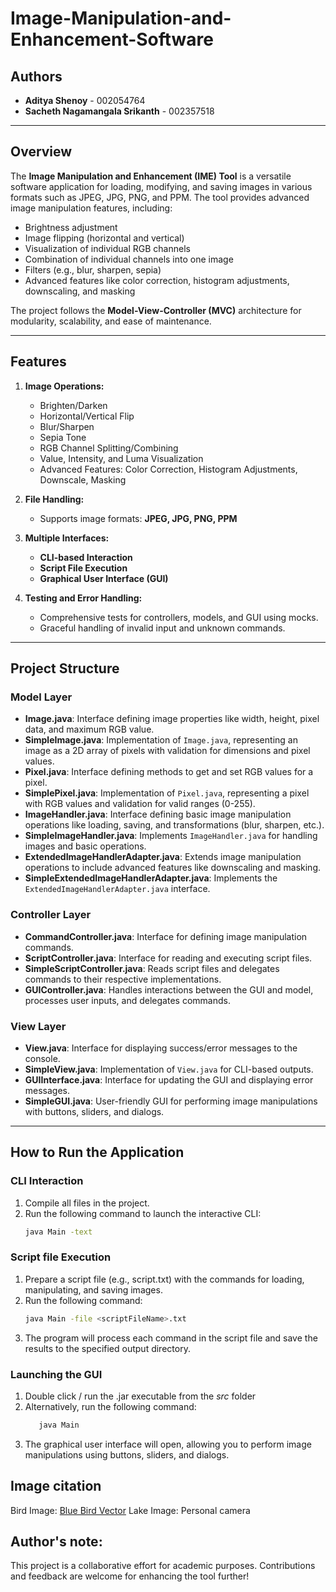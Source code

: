 # Image-Manipulation-and-Enhancement-Software

## Authors
- **Aditya Shenoy** - 002054764  
- **Sacheth Nagamangala Srikanth** - 002357518  

---

## Overview
The **Image Manipulation and Enhancement (IME) Tool** is a versatile software application for loading, modifying, and saving images in various formats such as JPEG, JPG, PNG, and PPM. The tool provides advanced image manipulation features, including:

- Brightness adjustment
- Image flipping (horizontal and vertical)
- Visualization of individual RGB channels
- Combination of individual channels into one image
- Filters (e.g., blur, sharpen, sepia)
- Advanced features like color correction, histogram adjustments, downscaling, and masking

The project follows the **Model-View-Controller (MVC)** architecture for modularity, scalability, and ease of maintenance.

---

## Features
1. **Image Operations:**
   - Brighten/Darken
   - Horizontal/Vertical Flip
   - Blur/Sharpen
   - Sepia Tone
   - RGB Channel Splitting/Combining
   - Value, Intensity, and Luma Visualization
   - Advanced Features: Color Correction, Histogram Adjustments, Downscale, Masking

2. **File Handling:**
   - Supports image formats: **JPEG, JPG, PNG, PPM**

3. **Multiple Interfaces:**
   - **CLI-based Interaction**
   - **Script File Execution**
   - **Graphical User Interface (GUI)**

4. **Testing and Error Handling:**
   - Comprehensive tests for controllers, models, and GUI using mocks.
   - Graceful handling of invalid input and unknown commands.

---

## Project Structure

### Model Layer
- **Image.java**: Interface defining image properties like width, height, pixel data, and maximum RGB value.
- **SimpleImage.java**: Implementation of `Image.java`, representing an image as a 2D array of pixels with validation for dimensions and pixel values.
- **Pixel.java**: Interface defining methods to get and set RGB values for a pixel.
- **SimplePixel.java**: Implementation of `Pixel.java`, representing a pixel with RGB values and validation for valid ranges (0-255).
- **ImageHandler.java**: Interface defining basic image manipulation operations like loading, saving, and transformations (blur, sharpen, etc.).
- **SimpleImageHandler.java**: Implements `ImageHandler.java` for handling images and basic operations.
- **ExtendedImageHandlerAdapter.java**: Extends image manipulation operations to include advanced features like downscaling and masking.
- **SimpleExtendedImageHandlerAdapter.java**: Implements the `ExtendedImageHandlerAdapter.java` interface.

### Controller Layer
- **CommandController.java**: Interface for defining image manipulation commands.
- **ScriptController.java**: Interface for reading and executing script files.
- **SimpleScriptController.java**: Reads script files and delegates commands to their respective implementations.
- **GUIController.java**: Handles interactions between the GUI and model, processes user inputs, and delegates commands.

### View Layer
- **View.java**: Interface for displaying success/error messages to the console.
- **SimpleView.java**: Implementation of `View.java` for CLI-based outputs.
- **GUIInterface.java**: Interface for updating the GUI and displaying error messages.
- **SimpleGUI.java**: User-friendly GUI for performing image manipulations with buttons, sliders, and dialogs.

---

## How to Run the Application

### CLI Interaction
1. Compile all files in the project.
2. Run the following command to launch the interactive CLI:
   ```bash
   java Main -text

### Script file Execution
1. Prepare a script file (e.g., script.txt) with the commands for loading, manipulating, and saving images.
2. Run the following command:
   ```bash
   java Main -file <scriptFileName>.txt
3. The program will process each command in the script file and save the results to the specified output directory.

### Launching the GUI
1. Double click / run the .jar executable from the _src_ folder
2. Alternatively, run the following command:
   ```bash
      java Main
3. The graphical user interface will open, allowing you to perform image manipulations using buttons, sliders, and dialogs.

## Image citation

Bird Image: [Blue Bird Vector](https://pngtree.com/freepng/blue-bird-vector-or-color-illustration_5266726.html)
Lake Image: Personal camera

## Author's note:

This project is a collaborative effort for academic purposes. Contributions and feedback are welcome for enhancing the tool further!



